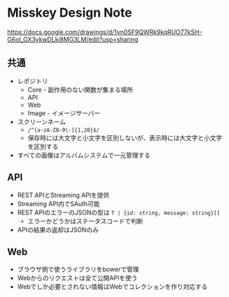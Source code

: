 # Misskey Design Note
https://docs.google.com/drawings/d/1vn0SF9QWRk9kqRUO77kSH-G6ol_GX3ykwDLki8MG3LM/edit?usp=sharing

## 共通
* レポジトリ
  * Core - 副作用のない関数が集まる場所
  * API
  * Web
  * Image - イメージサーバー
* スクリーンネーム
  * `/^[a-zA-Z0-9\-]{1,20}$/`
  * 保存時には大文字と小文字を区別しないが、表示時には大文字と小文字を区別する
* すべての画像はアルバムシステムで一元管理する

## API
* REST APIとStreaming APIを提供
* Streaming API内でSAuth可能
* REST APIのエラーのJSONの型は `T | {id: string, message: string}[]`
  * エラーかどうかはステータスコードで判断
* APIの結果の返却はJSONのみ

## Web
* ブラウザ側で使うライブラリをbowerで管理 
* Webからのリクエストは全て公開APIを使う
* Webでしか必要とされない情報はWebでコレクションを作り対応する
